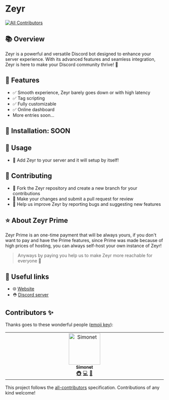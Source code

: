 # Zeyr
<!-- ALL-CONTRIBUTORS-BADGE:START - Do not remove or modify this section -->
[![All Contributors](https://img.shields.io/badge/all_contributors-1-orange.svg?style=flat-square)](#contributors-)
<!-- ALL-CONTRIBUTORS-BADGE:END -->

## 📚 Overview
Zeyr is a powerful and versatile Discord bot designed to enhance your server experience. With its advanced features and seamless integration, Zeyr is here to make your Discord community thrive! 💪

## 🌟 Features
- ✅ Smooth experience, Zeyr barely goes down or with high latency
- ✅ Tag scripting
- ✅ Fully customizable
- ✅ Online dashboard
- More entries soon...

## 🔧 Installation: SOON

## 📖 Usage
- 🔹 Add Zeyr to your server and it will setup by itself!

## 🤝 Contributing
- 🔸 Fork the Zeyr repository and create a new branch for your contributions
- 🔸 Make your changes and submit a pull request for review
- 🔸 Help us improve Zeyr by reporting bugs and suggesting new features

## ⭐ About Zeyr Prime
Zeyr Prime is an one-time payment that will be always yours, if you don't want to pay and have the Prime features, since Prime was made because of high prices of hosting, you can always self-host your own instance of Zeyr!

> Anyways by paying you help us to make Zeyr more reachable for everyone 💖

## 🔗 Useful links
- 🌐 [Website](https://zeyr.vercel.app)
- ⛑️ [Discord server](https://discord.gg)
## Contributors ✨

Thanks goes to these wonderful people ([emoji key](https://allcontributors.org/docs/en/emoji-key)):

<!-- ALL-CONTRIBUTORS-LIST:START - Do not remove or modify this section -->
<!-- prettier-ignore-start -->
<!-- markdownlint-disable -->
<table>
  <tbody>
    <tr>
      <td align="center" valign="top" width="14.28%"><a href="https://simxnet.envs.net"><img src="https://avatars.githubusercontent.com/u/95551108?v=4?s=100" width="100px;" alt="Simonet"/><br /><sub><b>Simonet</b></sub></a><br /><a href="#infra-simxnet" title="Infrastructure (Hosting, Build-Tools, etc)">🚇</a> <a href="https://github.com/zeyrbot/zeyr/commits?author=simxnet" title="Code">💻</a> <a href="#maintenance-simxnet" title="Maintenance">🚧</a></td>
    </tr>
  </tbody>
</table>

<!-- markdownlint-restore -->
<!-- prettier-ignore-end -->

<!-- ALL-CONTRIBUTORS-LIST:END -->

This project follows the [all-contributors](https://github.com/all-contributors/all-contributors) specification. Contributions of any kind welcome!